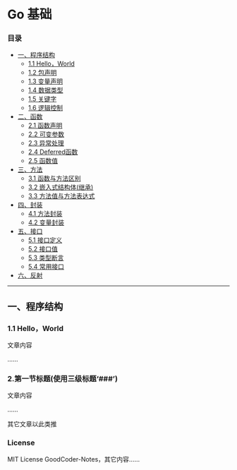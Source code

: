 # Go 基础

### 目录

- [一、程序结构](#)
  - [1.1 Hello，World](#)
  - [1.2 包声明](#)
  - [1.3 变量声明](#)
  - [1.4 数据类型](#)
  - [1.5 关键字](#)
  - [1.6 逻辑控制](#)
- [二、函数](#)
  - [2.1 函数声明](#)
  - [2.2 可变参数](#)
  - [2.3 异常处理](#)
  - [2.4 Deferred函数](#)
  - [2.5 函数值](#)
- [三、方法](#)
  - [3.1 函数与方法区别](#)
  - [3.2 嵌入式结构体(继承)](#)
  - [3.3 方法值与方法表达式](#)
- [四、封装](#)
  - [4.1 方法封装](#)
  - [4.2 变量封装](#)
- [五、接口](#)
  - [5.1 接口定义](#)
  - [5.2 接口值](#)
  - [5.3 类型断言](#)
  - [5.4 常用接口](#)
- [六、反射](#)

---

## 一、程序结构

### 1.1 Hello，World

文章内容

……

### 2.第一节标题(使用三级标题‘###’)

文章内容

……

其它文章以此类推



### License

MIT License GoodCoder-Notes，其它内容……